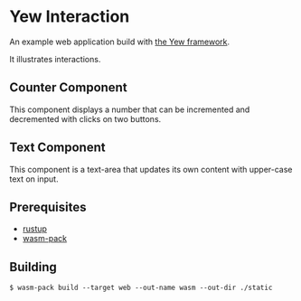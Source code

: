 # Yew Interaction

An example web application build with [the Yew framework](https://yew.rs/docs/en/).

It illustrates interactions.

## Counter Component

This component displays a number that can be incremented and decremented 
with clicks on two buttons.

## Text Component

This component is a text-area that updates its own content with upper-case
text on input.

## Prerequisites

- [rustup](https://rustup.rs/)
- [wasm-pack](https://rustwasm.github.io/wasm-pack/)

## Building

    $ wasm-pack build --target web --out-name wasm --out-dir ./static
